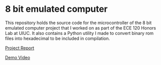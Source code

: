 # 8 bit emulated computer
This repository holds the source code for the microcontroller of the 8 bit emulated computer project that I worked on as part of the ECE 120 Honors Lab at UIUC. It also contains a Python utility I made to convert binary rom files into hexadecimal to be included in compilation.

[Project Report](https://docs.google.com/document/d/1ieDDLzLLt-yd22ITWt7dcb0S6bViCML-zXXcEOkAlB4/edit?usp=sharing)

[Demo Video](https://www.youtube.com/watch?v=63IcjMNUtRg)
